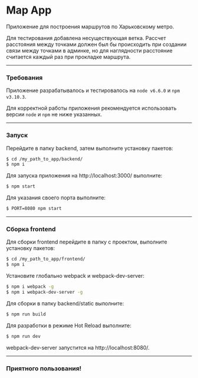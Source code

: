 # Map App
Приложение для построения маршрутов по Харьковскому метро.

Для тестирования добавлена несуществующая ветка. Рассчет расстояния между точками должен был бы происходить при создании связи между точками в админке, но для наглядности расстояние считается каждый раз при прокладке маршрута.

---

### Требования
Приложение разрабатывалось и тестировалось на `node v6.6.0` и `npm v3.10.3`.

Для корректной работы приложения рекомендуется использовать версии `node` и `npm` не ниже указанных.

---

### Запуск
Перейдите в папку backend, затем выполните установку пакетов:
```sh
$ cd /my_path_to_app/backend/
$ npm i
```
Для запуска приложения на http://localhost:3000/ выполните:
```sh
$ npm start
```
Для указания своего порта выполните:
```sh
$ PORT=8080 npm start
```

---

### Сборка frontend
Для сборки frontend перейдите в папку с проектом, выполните установку пакетов:
```sh
$ cd /my_path_to_app/frontend/
$ npm i
```
Установите глобально webpack и webpack-dev-server:
```sh
$ npm i webpack -g
$ npm i webpack-dev-server -g
```
Для сборки в папку backend/static выполните:
```sh
$ npm run build
```
Для разработки в режиме Hot Reload выполните:
```sh
$ npm run dev
```
webpack-dev-server запустится на http://localhost:8080/.

---

### Приятного пользования!
